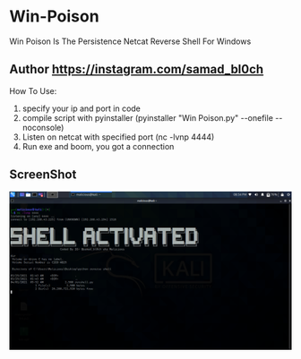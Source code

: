 # Win-Poison
Win Poison Is The Persistence Netcat Reverse Shell For Windows

## Author https://instagram.com/samad_bl0ch

How To Use:

1) specify your ip and port in code
2) compile script with pyinstaller (pyinstaller "Win Poison.py" --onefile --noconsole)
3) Listen on netcat with specified port (nc -lvnp 4444)
4) Run exe and boom, you got a connection

## ScreenShot
![](https://raw.githubusercontent.com/samadbloch/Win-Poison/main/img.png)
